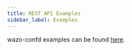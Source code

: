 ```yaml
---
title: REST API Examples
sidebar_label: Examples
---
```


wazo-confd examples can be found [here](/documentation/api/configuration.html#rest-api-example).
